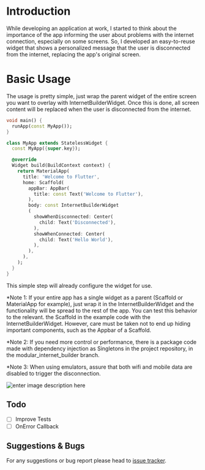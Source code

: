 #  Introduction

While developing an application at work, I started to think about the importance of the app informing the user about problems with the internet connection, especially on some screens. So, I developed an easy-to-reuse widget that shows a personalized message that the user is disconnected from the internet, replacing the app's original screen.

# Basic Usage

The usage is pretty simple, just wrap the parent widget of the entire screen you want to overlay with InternetBuilderWidget. Once this is done, all screen content will be replaced when the user is disconnected from the internet.

```dart
void main() {
  runApp(const MyApp());
}

class MyApp extends StatelessWidget {
  const MyApp({super.key});

  @override
  Widget build(BuildContext context) {
    return MaterialApp(
      title: 'Welcome to Flutter',
      home: Scaffold(
        appBar: AppBar(
          title: const Text('Welcome to Flutter'),
        ),
        body: const InternetBuilderWidget
        (
          showWhenDisconnected: Center(
            child: Text('Disconnected'),
          ),
          showWhenConnected: Center(
            child: Text('Hello World'),
          ),
        ),
      ),
    );
  }
}
```

This simple step will already configure the widget for use.

*Note 1: If your entire app has a single widget as a parent (Scaffold or MaterialApp for example), just wrap it in the InternetBuilderWidget and the functionality will be spread to the rest of the app. You can test this behavior to the relevant. the Scaffold in the example code with the InternetBuilderWidget. However, care must be taken not to end up hiding important components, such as the Appbar of a Scaffold.

*Note 2: If you need more control or performance, there is a package code made with dependency injection as Singletons in the project repository, in the modular_internet_builder branch.

*Note 3: When using emulators, assure that both wifi and mobile data are disabled to trigger the disconnection.

![enter image description here](https://media.giphy.com/media/IgGXIvgUtHNjWlWFQm/giphy.gif)

## Todo

- [ ] Improve Tests
- [ ] OnError Callback      

## Suggestions & Bugs

For any suggestions or bug report please head to [issue tracker][tracker].

[tracker]: https://github.com/Greismorr/internet_connection_checker/issues